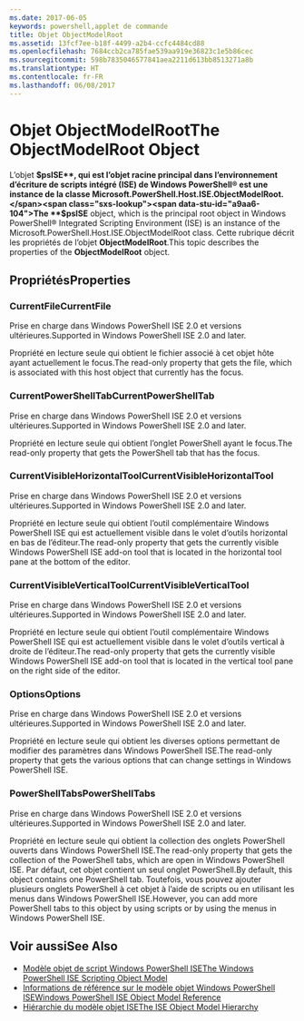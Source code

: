 ```yaml
---
ms.date: 2017-06-05
keywords: powershell,applet de commande
title: Objet ObjectModelRoot
ms.assetid: 13fcf7ee-b18f-4499-a2b4-ccfc4484cd88
ms.openlocfilehash: 7684ccb2ca785fae539aa919e36823c1e5b86cec
ms.sourcegitcommit: 598b7835046577841aea2211d613bb8513271a8b
ms.translationtype: HT
ms.contentlocale: fr-FR
ms.lasthandoff: 06/08/2017
---
```

# <a name="the-objectmodelroot-object"></a><span data-ttu-id="a9aa6-103">Objet ObjectModelRoot</span><span class="sxs-lookup"><span data-stu-id="a9aa6-103">The ObjectModelRoot Object</span></span>
  <span data-ttu-id="a9aa6-104">L’objet **$psISE**, qui est l’objet racine principal dans l’environnement d’écriture de scripts intégré (ISE) de Windows PowerShell® est une instance de la classe Microsoft.PowerShell.Host.ISE.ObjectModelRoot.</span><span class="sxs-lookup"><span data-stu-id="a9aa6-104">The **$psISE** object, which is the principal root object in Windows PowerShell® Integrated Scripting Environment (ISE) is an instance of the Microsoft.PowerShell.Host.ISE.ObjectModelRoot class.</span></span> <span data-ttu-id="a9aa6-105">Cette rubrique décrit les propriétés de l’objet **ObjectModelRoot**.</span><span class="sxs-lookup"><span data-stu-id="a9aa6-105">This topic describes the properties of the **ObjectModelRoot** object.</span></span>

## <a name="properties"></a><span data-ttu-id="a9aa6-106">Propriétés</span><span class="sxs-lookup"><span data-stu-id="a9aa6-106">Properties</span></span>

### <a name="currentfile"></a><span data-ttu-id="a9aa6-107">CurrentFile</span><span class="sxs-lookup"><span data-stu-id="a9aa6-107">CurrentFile</span></span>
  <span data-ttu-id="a9aa6-108">Prise en charge dans Windows PowerShell ISE 2.0 et versions ultérieures.</span><span class="sxs-lookup"><span data-stu-id="a9aa6-108">Supported in Windows PowerShell ISE 2.0 and later.</span></span> 

 <span data-ttu-id="a9aa6-109">Propriété en lecture seule qui obtient le fichier associé à cet objet hôte ayant actuellement le focus.</span><span class="sxs-lookup"><span data-stu-id="a9aa6-109">The read-only property that gets the file, which is associated with this host object that currently has the focus.</span></span>

### <a name="currentpowershelltab"></a><span data-ttu-id="a9aa6-110">CurrentPowerShellTab</span><span class="sxs-lookup"><span data-stu-id="a9aa6-110">CurrentPowerShellTab</span></span>
  <span data-ttu-id="a9aa6-111">Prise en charge dans Windows PowerShell ISE 2.0 et versions ultérieures.</span><span class="sxs-lookup"><span data-stu-id="a9aa6-111">Supported in Windows PowerShell ISE 2.0 and later.</span></span> 

 <span data-ttu-id="a9aa6-112">Propriété en lecture seule qui obtient l’onglet PowerShell ayant le focus.</span><span class="sxs-lookup"><span data-stu-id="a9aa6-112">The read-only property that gets the PowerShell tab that has the focus.</span></span>

### <a name="currentvisiblehorizontaltool"></a><span data-ttu-id="a9aa6-113">CurrentVisibleHorizontalTool</span><span class="sxs-lookup"><span data-stu-id="a9aa6-113">CurrentVisibleHorizontalTool</span></span>
  <span data-ttu-id="a9aa6-114">Prise en charge dans Windows PowerShell ISE 2.0 et versions ultérieures.</span><span class="sxs-lookup"><span data-stu-id="a9aa6-114">Supported in Windows PowerShell ISE 2.0 and later.</span></span> 

 <span data-ttu-id="a9aa6-115">Propriété en lecture seule qui obtient l’outil complémentaire Windows PowerShell ISE qui est actuellement visible dans le volet d’outils horizontal en bas de l’éditeur.</span><span class="sxs-lookup"><span data-stu-id="a9aa6-115">The read-only property that gets the currently visible Windows PowerShell ISE add-on tool that is located in the horizontal tool pane at the bottom of the editor.</span></span>

### <a name="currentvisibleverticaltool"></a><span data-ttu-id="a9aa6-116">CurrentVisibleVerticalTool</span><span class="sxs-lookup"><span data-stu-id="a9aa6-116">CurrentVisibleVerticalTool</span></span>
  <span data-ttu-id="a9aa6-117">Prise en charge dans Windows PowerShell ISE 2.0 et versions ultérieures.</span><span class="sxs-lookup"><span data-stu-id="a9aa6-117">Supported in Windows PowerShell ISE 2.0 and later.</span></span> 

 <span data-ttu-id="a9aa6-118">Propriété en lecture seule qui obtient l’outil complémentaire Windows PowerShell ISE qui est actuellement visible dans le volet d’outils vertical à droite de l’éditeur.</span><span class="sxs-lookup"><span data-stu-id="a9aa6-118">The read-only property that gets the currently visible Windows PowerShell ISE add-on tool that is located in the vertical tool pane on the right side of the editor.</span></span>

### <a name="options"></a><span data-ttu-id="a9aa6-119">Options</span><span class="sxs-lookup"><span data-stu-id="a9aa6-119">Options</span></span>
  <span data-ttu-id="a9aa6-120">Prise en charge dans Windows PowerShell ISE 2.0 et versions ultérieures.</span><span class="sxs-lookup"><span data-stu-id="a9aa6-120">Supported in Windows PowerShell ISE 2.0 and later.</span></span> 

 <span data-ttu-id="a9aa6-121">Propriété en lecture seule qui obtient les diverses options permettant de modifier des paramètres dans Windows PowerShell ISE.</span><span class="sxs-lookup"><span data-stu-id="a9aa6-121">The read-only property that gets the various options that can change settings in Windows PowerShell ISE.</span></span>

### <a name="powershelltabs"></a><span data-ttu-id="a9aa6-122">PowerShellTabs</span><span class="sxs-lookup"><span data-stu-id="a9aa6-122">PowerShellTabs</span></span>
  <span data-ttu-id="a9aa6-123">Prise en charge dans Windows PowerShell ISE 2.0 et versions ultérieures.</span><span class="sxs-lookup"><span data-stu-id="a9aa6-123">Supported in Windows PowerShell ISE 2.0 and later.</span></span> 

 <span data-ttu-id="a9aa6-124">Propriété en lecture seule qui obtient la collection des onglets PowerShell ouverts dans Windows PowerShell ISE.</span><span class="sxs-lookup"><span data-stu-id="a9aa6-124">The read-only property that gets the collection of the PowerShell tabs, which are open in Windows PowerShell ISE.</span></span> <span data-ttu-id="a9aa6-125">Par défaut, cet objet contient un seul onglet PowerShell.</span><span class="sxs-lookup"><span data-stu-id="a9aa6-125">By default, this object contains one PowerShell tab.</span></span> <span data-ttu-id="a9aa6-126">Toutefois, vous pouvez ajouter plusieurs onglets PowerShell à cet objet à l’aide de scripts ou en utilisant les menus dans Windows PowerShell ISE.</span><span class="sxs-lookup"><span data-stu-id="a9aa6-126">However, you can add more PowerShell tabs to this object by using scripts or by using the menus in Windows PowerShell ISE.</span></span>

## <a name="see-also"></a><span data-ttu-id="a9aa6-127">Voir aussi</span><span class="sxs-lookup"><span data-stu-id="a9aa6-127">See Also</span></span>
- [<span data-ttu-id="a9aa6-128">Modèle objet de script Windows PowerShell ISE</span><span class="sxs-lookup"><span data-stu-id="a9aa6-128">The Windows PowerShell ISE Scripting Object Model</span></span>](The-Windows-PowerShell-ISE-Scripting-Object-Model.md) 
- [<span data-ttu-id="a9aa6-129">Informations de référence sur le modèle objet Windows PowerShell ISE</span><span class="sxs-lookup"><span data-stu-id="a9aa6-129">Windows PowerShell ISE Object Model Reference</span></span>](Windows-PowerShell-ISE-Object-Model-Reference.md) 
- [<span data-ttu-id="a9aa6-130">Hiérarchie du modèle objet ISE</span><span class="sxs-lookup"><span data-stu-id="a9aa6-130">The ISE Object Model Hierarchy</span></span>](The-ISE-Object-Model-Hierarchy.md)

  
